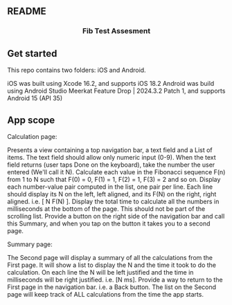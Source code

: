 ## README
<h3 align="center">Fib Test Assesment</h3>

## Get started
This repo contains two folders: iOS and Android.

iOS was built using Xcode 16.2, and supports iOS 18.2
Android was build using Android Studio Meerkat Feature Drop | 2024.3.2 Patch 1, and supports Android 15 (API 35)

## App scope

Calculation page:

Presents a view containing a top navigation bar, a text field and a List of items.
The text field should allow only numeric input (0-9).
When the text field returns (user taps Done on the keyboard), take the number the user entered (We'll call it N).
Calculate each value in the Fibonacci sequence F(n) from 1 to N such that F(0) = 0, F(1) = 1, F(2) = 1, F(3) = 2 and so on.
Display each number-value pair computed in the list, one pair per line.
Each line should display its N on the left, left aligned, and its F(N) on the right, right aligned. i.e.  [ N        F(N) ].
Display the total time to calculate all the numbers in milliseconds at the bottom of the page. This should not be part of the scrolling list.
Provide a button on the right side of the navigation bar and call this Summary, and when you tap on the button it takes you to a second page.


Summary page:

The Second page will display a summary of all the calculations from the First page.
It will show a list to display the N and the time it took to do the calculation.
On each line the N will be left justified and the time in milliseconds will be right justified. i.e.  [N ms].
Provide a way to return to the First page in the navigation bar. i.e. a Back button.
The list on the Second page will keep track of ALL calculations from the time the app starts.


